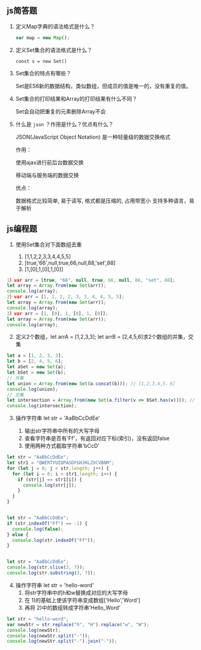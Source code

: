 ## js简答题

1. 定义Map字典的语法格式是什么？

   ```javascript
   var map = new Map();
   ```

2. 定义Set集合的语法格式是什么？

   ```
   const s = new Set()
   ```

3. Set集合的特点有哪些？

    Set是ES6新的数据结构，类似数组，但成员的值是唯一的，没有重复的值。

4. Set集合的打印结果和Array的打印结果有什么不同？

   Set会自动把重复的元素删除Array不会

5. 什么是 `json` ？作用是什么？优点有什么？

    JSON(JavaScript Object Notation) 是一种轻量级的数据交换格式 

   作用：

   使用ajax进行前后台数据交换

   移动端与服务端的数据交换

   优点：

    数据格式比较简单, 易于读写, 格式都是压缩的, 占用带宽小 支持多种语言，易于解析

   ##### 

## js编程题

1. 使用Set集合对下面数组去重

    1) [1,1,2,2,3,3,4,4,5,5]
    2) [true,'66',null,true,66,null,88,'set',88]
    3) [1,[0],1,[0],1,[0]]

```js
1）var arr = [true, "66", null, true, 66, null, 88, "set", 88];
let array = Array.from(new Set(arr));
console.log(array);
2）var arr = [1, 1, 2, 2, 3, 3, 4, 4, 5, 5];
let array = Array.from(new Set(arr));
console.log(array);
3）var arr = [1, [0], 1, [0], 1, [0]];
let array = Array.from(new Set(arr));
console.log(array);
```

2. 定义2个数组，let arrA = [1,2,3,3]; let arrB = [2,4,5,6]求2个数组的并集，交集
```js
let a = [1, 2, 3, 3];
let b = [2, 4, 5, 6];
let aSet = new Set(a);
let bSet = new Set(b);
// 并集
let union = Array.from(new Set(a.concat(b))); // [1,2,3,4,5，6]
console.log(union);
// 交集
let intersection = Array.from(new Set(a.filter(v => bSet.has(v)))); // [2]
console.log(intersection);

```


3. 操作字符串 let str = 'AaBbCcDdEe'
  
    1) 输出str字符串中所有的大写字母
    2) 查看字符串是否有'Ff'，有返回对应下标(索引)，没有返回false
    3) 使用两种方式截取字符串'bCcD'
```js
let str = "AaBbCcDdEe";
let str1 = "QWERTYUIOPASDFGHJKLZXCVBNM";
for (let j = 0; j < str.length; j++) {
  for (let i = 0; i < str1.length; i++) {
    if (str[j] == str1[i]) {
      console.log(str[j]);
    }
  }
}


let str = "AaBbCcDdEe";
if (str.indexOf("Ff") == -1) {
  console.log(false);
} else {
  console.log(str.indexOf("Ff"));
}


let str = "AaBbCcDdEe";
console.log(str.slice(3, 7));
console.log(str.substring(3, 7));

```

4. 操作字符串 let str = 'hello-word'
    1) 将str字符串中的h和w替换成对应的大写字母
    2) 在 1)的基础上使该字符串变成数组['Hello','Word']
    3) 再将 2)中的数组转成字符串'Hello_Word'
  ```js
let str = "hello-word";
var newStr = str.replace("h", "H").replace("w", "W");
console.log(newStr);
console.log(newStr.split("-"));
console.log(newStr.split("-").join("-"));
  ```




